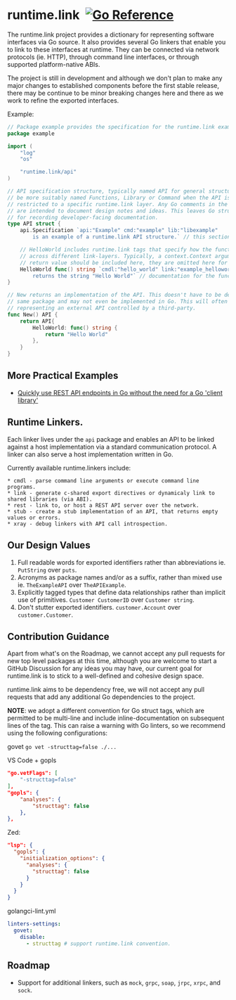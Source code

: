 # runtime.link &nbsp;[![Go Reference](https://pkg.go.dev/badge/runtime.link.svg)](https://pkg.go.dev/runtime.link)

The runtime.link project provides a dictionary for representing software interfaces
via Go source. It also provides several Go linkers that enable you to link to
these interfaces at runtime. They can be connected via network protocols (ie. HTTP),
through command line interfaces, or through supported platform-native ABIs.

The project is still in development and although we don't plan to make any major changes
to established components before the first stable release, there may be continue to be
minor breaking changes here and there as we work to refine the exported interfaces.

Example:
```go
// Package example provides the specification for the runtime.link example API.
package example

import (
	"log"
	"os"

	"runtime.link/api"
)

// API specification structure, typically named API for general structures, may
// be more suitably named Functions, Library or Command when the API is
// restricted to a specific runtime.link layer. Any Go comments in the source
// are intended to document design notes and ideas. This leaves Go struct tags
// for recording developer-facing documentation.
type API struct {
	api.Specification `api:"Example" cmd:"example" lib:"libexample"
		is an example of a runtime.link API structure.` // this section of the tag contains documentation.

	// HelloWorld includes runtime.link tags that specify how the function is called
	// across different link-layers. Typically, a context.Context argument and error
	// return value should be included here, they are omitted here for brevity.
	HelloWorld func() string `cmdl:"hello_world" link:"example_helloworld func()$char" rest:"GET /hello_world"
		returns the string "Hello World"` // documentation for the function.
}

// New returns an implementation of the API. This doesn't have to be defined in the
// same package and may not even be implemented in Go. This will often be the case when
// representing an external API controlled by a third-party.
func New() API {
	return API{
		HelloWorld: func() string {
			return "Hello World"
		},
	}
}
```

## More Practical Examples

* [Quickly use REST API endpoints in Go without the need for a Go 'client library'](api/example/Link.md)

## Runtime Linkers.
Each linker lives under the `api` package and enables an API to be linked against a host
implementation via a standard communication protocol. A linker can also serve a host
implementation written in Go.

Currently available runtime.linkers include:

    * cmdl - parse command line arguments or execute command line programs.
    * link - generate c-shared export directives or dynamicaly link to shared libraries (via ABI).
    * rest - link to, or host a REST API server over the network.
    * stub - create a stub implementation of an API, that returns empty values or errors.
    * xray - debug linkers with API call introspection.


## Our Design Values

1. Full readable words for exported identifiers rather than abbreviations ie. `PutString` over `puts`.
2. Acronyms as package names and/or as a suffix, rather than mixed use ie. `TheExampleAPI` over `TheAPIExample`.
3. Explicitly tagged types that define data relationships rather than implicit use of primitives. `Customer CustomerID` over `Customer string`.
4. Don't stutter exported identifiers. `customer.Account` over `customer.Customer`.

## Contribution Guidance

Apart from what's on the Roadmap, we cannot accept any pull requests for new top level
packages at this time, although you are welcome to start a GitHub Discussion for any
ideas you may have, our current goal for runtime.link is to stick to a well-defined
and cohesive design space.

runtime.link aims to be dependency free, we will not accept any pull requests that add
any additional Go dependencies to the project.

**NOTE**: we adopt a different convention for Go struct tags, which are permitted to be
multi-line and include inline-documentation on subsequent lines of the tag. This can
raise a warning with Go linters, so we recommend using the following configurations:

govet
`go vet -structtag=false ./...`

VS Code + gopls
```json
"go.vetFlags": [
    "-structtag=false"
],
"gopls": {
    "analyses": {
        "structtag": false
    },
},
```

Zed:
```json
"lsp": {
  "gopls": {
    "initialization_options": {
      "analyses": {
        "structtag": false
      }
    }
  }
}
```

golangci-lint.yml
```yaml
linters-settings:
  govet:
    disable:
      - structtag # support runtime.link convention.
```

## Roadmap

* Support for additional linkers, such as `mock`, `grpc`, `soap`, `jrpc`, `xrpc`, and `sock`.
